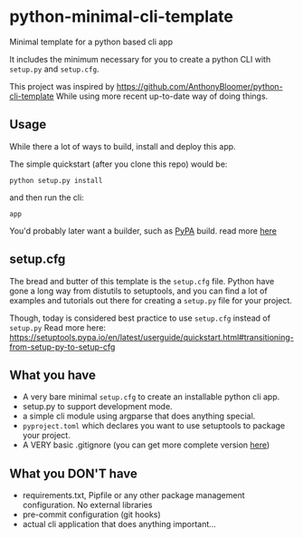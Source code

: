 # python-minimal-cli-template

Minimal template for a python based cli app

It includes the minimum necessary for you to create a python CLI with `setup.py` and `setup.cfg`.

This project was inspired by https://github.com/AnthonyBloomer/python-cli-template 
While using more recent up-to-date way of doing things. 

## Usage

While there a lot of ways to build, install and deploy this app.

The simple quickstart (after you clone this repo) would be:

```commandline
python setup.py install
```

and then run the cli:
```commandline
app
```

You'd probably later want a builder, such as [PyPA](https://pypa-build.readthedocs.io/en/latest/index.html) build. read more [here](https://setuptools.pypa.io/en/latest/userguide/quickstart.html#basic-use)

## setup.cfg

The bread and butter of this template is the `setup.cfg` file.
Python have gone a long way from distutils to setuptools, and you can find a lot
of examples and tutorials out there for creating a `setup.py` file for your project.

Though, today is considered best practice to use `setup.cfg` instead of `setup.py`
Read more here: https://setuptools.pypa.io/en/latest/userguide/quickstart.html#transitioning-from-setup-py-to-setup-cfg

## What you have

* A very bare minimal `setup.cfg` to create an installable python cli app.
* setup.py to support development mode.
* a simple cli module using argparse that does anything special.
* `pyproject.toml` which declares you want to use setuptools to package your project.
* A VERY basic .gitignore (you can get more complete version [here](https://github.com/github/gitignore/blob/master/Python.gitignore))

## What you DON'T have

* requirements.txt, Pipfile or any other package management configuration. No external libraries
* pre-commit configuration (git hooks)
* actual cli application that does anything important...